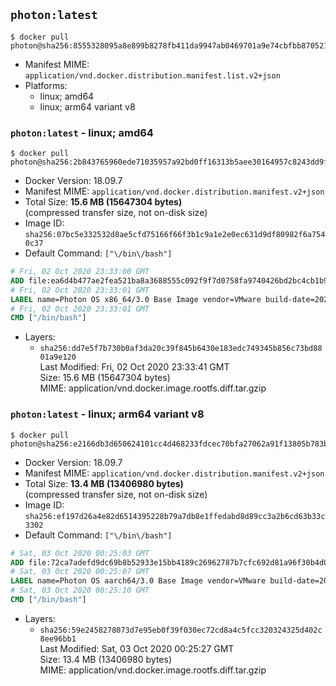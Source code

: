 ## `photon:latest`

```console
$ docker pull photon@sha256:8555328095a8e899b8278fb411da9947ab0469701a9e74cbfbb8705211c10b1b
```

-	Manifest MIME: `application/vnd.docker.distribution.manifest.list.v2+json`
-	Platforms:
	-	linux; amd64
	-	linux; arm64 variant v8

### `photon:latest` - linux; amd64

```console
$ docker pull photon@sha256:2b843765960ede71035957a92bd0ff16313b5aee30164957c8243dd9f1b98d32
```

-	Docker Version: 18.09.7
-	Manifest MIME: `application/vnd.docker.distribution.manifest.v2+json`
-	Total Size: **15.6 MB (15647304 bytes)**  
	(compressed transfer size, not on-disk size)
-	Image ID: `sha256:07bc5e332532d8ae5cfd75166f66f3b1c9a1e2e0ec631d9df80982f6a7540c37`
-	Default Command: `["\/bin\/bash"]`

```dockerfile
# Fri, 02 Oct 2020 23:33:00 GMT
ADD file:ea6d4b477ae2fea521ba8a3688555c092f9f7d0758fa9740426bd2bc4cb1b9f6 in / 
# Fri, 02 Oct 2020 23:33:01 GMT
LABEL name=Photon OS x86_64/3.0 Base Image vendor=VMware build-date=20201002
# Fri, 02 Oct 2020 23:33:01 GMT
CMD ["/bin/bash"]
```

-	Layers:
	-	`sha256:dd7e5f7b730b0af3da20c39f845b6430e183edc749345b856c73bd8801a9e120`  
		Last Modified: Fri, 02 Oct 2020 23:33:41 GMT  
		Size: 15.6 MB (15647304 bytes)  
		MIME: application/vnd.docker.image.rootfs.diff.tar.gzip

### `photon:latest` - linux; arm64 variant v8

```console
$ docker pull photon@sha256:e2166db3d650624101cc4d468233fdcec70bfa27062a91f13805b783b858efdc
```

-	Docker Version: 18.09.7
-	Manifest MIME: `application/vnd.docker.distribution.manifest.v2+json`
-	Total Size: **13.4 MB (13406980 bytes)**  
	(compressed transfer size, not on-disk size)
-	Image ID: `sha256:ef197d26a4e82d6514395228b79a7db8e1ffedabd8d89cc3a2b6cd63b33c3302`
-	Default Command: `["\/bin\/bash"]`

```dockerfile
# Sat, 03 Oct 2020 00:25:03 GMT
ADD file:72ca7adefd9dc69b8b52933e15bb4189c26962787b7cfc692d81a96f30b4d081 in / 
# Sat, 03 Oct 2020 00:25:07 GMT
LABEL name=Photon OS aarch64/3.0 Base Image vendor=VMware build-date=20201002
# Sat, 03 Oct 2020 00:25:10 GMT
CMD ["/bin/bash"]
```

-	Layers:
	-	`sha256:59e2458278073d7e95eb0f39f030ec72cd8a4c5fcc320324325d402c8ee96bb1`  
		Last Modified: Sat, 03 Oct 2020 00:25:27 GMT  
		Size: 13.4 MB (13406980 bytes)  
		MIME: application/vnd.docker.image.rootfs.diff.tar.gzip
